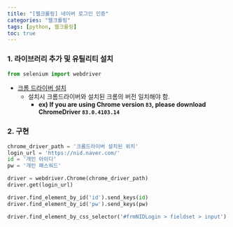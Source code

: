 ```yaml
---
title: "[웹크롤링] 네이버 로그인 인증"
categories: "웹크롤링"
tags: [python, 웹크롤링]
toc: true
---
```



### 1. 라이브러리 추가 및 유틸리티 설치

```python
from selenium import webdriver
```

- [크롬 드라이버 설치](https://chromedriver.chromium.org/downloads)
  - 설치시 크롬드라이버와 설치된 크롬의 버전 일치해야 함.
    - **ex) If you are using Chrome version `83`, please download ChromeDriver `83.0.4103.14`**



### 2. 구현

```python
chrome_driver_path = '크롬드라이버 설치된 위치'
login_url = 'https://nid.naver.com/'
id = '개인 아이디'
pw = '개인 패스워드'

driver = webdriver.Chrome(chrome_driver_path)
driver.get(login_url)

driver.find_element_by_id('id').send_keys(id)
driver.find_element_by_id('pw').send_keys(pw)

driver.find_element_by_css_selector('#frmNIDLogin > fieldset > input').click()
```


